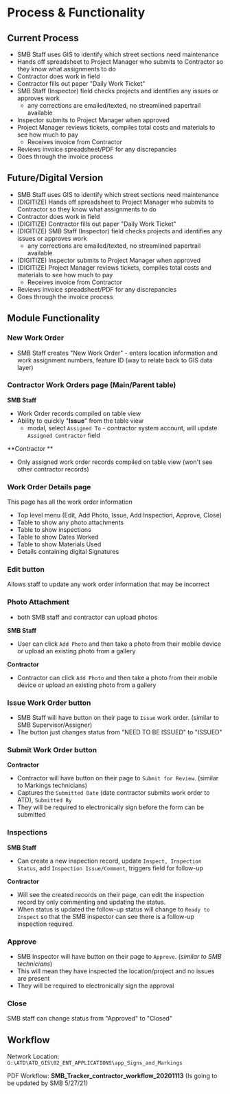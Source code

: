 # Process & Functionality

## Current Process

* SMB Staff uses GIS to identify which street sections need maintenance
* Hands off spreadsheet to Project Manager who submits to Contractor so they know what assignments to do
* Contractor does work in field
* Contractor fills out paper "Daily Work Ticket"
* SMB Staff (Inspector) field checks projects and identifies any issues or approves work
  * any corrections are emailed/texted, no streamlined papertrail available
* Inspector submits to Project Manager when approved
* Project Manager reviews tickets, compiles total costs and materials to see how much to pay
  * Receives invoice from Contractor
* Reviews invoice spreadsheet/PDF for any discrepancies
* Goes through the invoice process&#x20;

## Future/Digital Version

* SMB Staff uses GIS to identify which street sections need maintenance
* (DIGITIZE) Hands off spreadsheet to Project Manager who submits to Contractor so they know what assignments to do
* Contractor does work in field
* (DIGITIZE) Contractor fills out paper "Daily Work Ticket"
* (DIGITIZE) SMB Staff (Inspector) field checks projects and identifies any issues or approves work
  * any corrections are emailed/texted, no streamlined papertrail available
* (DIGITIZE) Inspector submits to Project Manager when approved
* (DIGITIZE) Project Manager reviews tickets, compiles total costs and materials to see how much to pay
  * Receives invoice from Contractor
* Reviews invoice spreadsheet/PDF for any discrepancies
* Goes through the invoice process&#x20;

## Module Functionality

### New Work Order

* SMB Staff creates "New Work Order" - enters location information and work assignment numbers, feature ID (way to relate back to GIS data layer)

### Contractor Work Orders page (Main/Parent table)

**SMB Staff**

* Work Order records compiled on table view
* Ability to quickly "**Issue**" from the table view
  * modal, select `Assigned To` - contractor system account, will update `Assigned Contractor` field

**Contractor **

* Only assigned work order records compiled on table view (won't see other contractor records)

### Work Order Details page

This page has all the work order information

* Top level menu (Edit, Add Photo, Issue, Add Inspection, Approve, Close)
* Table to show any photo attachments
* Table to show inspections
* Table to show Dates Worked
* Table to show Materials Used
* Details containing digital Signatures

### **Edit button**

Allows staff to update any work order information that may be incorrect

### Photo Attachment

* both SMB staff and contractor can upload photos

**SMB Staff**

* User can click `Add Photo` and then take a photo from their mobile device or upload an existing photo from a gallery

**Contractor**

* Contractor can click `Add Photo` and then take a photo from their mobile device or upload an existing photo from a gallery

### Issue Work Order button

* SMB Staff will have button on their page to `Issue` work order. (similar to SMB Supervisor/Assigner)
* The button just changes status from "NEED TO BE ISSUED" to "ISSUED"

### Submit Work Order button

**Contractor**

* Contractor will have button on their page to `Submit for Review`. (similar to Markings technicians)
* Captures the `Submitted Date` (date contractor submits work order to ATD), `Submitted By`
* They will be required to electronically sign before the form can be submitted

### Inspections

**SMB Staff**

* Can create a new inspection record, update `Inspect, Inspection Status`, add `Inspection Issue/Comment`, triggers field for follow-up

**Contractor**

* Will see the created records on their page, can edit the inspection record by only commenting and updating the status.&#x20;
* When status is updated the follow-up status will change to `Ready to Inspect` so that the SMB inspector can see there is a follow-up inspection required.

### Approve

* SMB Inspector will have button on their page to `Approve`. (_similar to SMB technicians_)
* This will mean they have inspected the location/project and no issues are present
* They will be required to electronically sign the approval

### Close

SMB staff can change status from "Approved" to "Closed"

## Workflow&#x20;

Network Location: `G:\ATD\ATD_GIS\02_ENT_APPLICATIONS\app_Signs_and_Markings`

PDF Workflow: **SMB\_Tracker\_contractor\_workflow\_20201113** (Is going to be updated by SMB 5/27/21)
